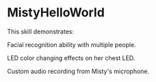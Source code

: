 # MistyHelloWorld
This skill demonstrates:

  Facial recognition ability with multiple people.
  
  LED color changing effects on her chest LED.
  
  Custom audio recording from Misty's microphone.
  

